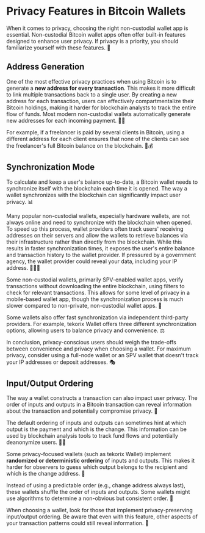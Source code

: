 # Privacy Features in Bitcoin Wallets

When it comes to privacy, choosing the right non-custodial wallet app is essential. Non-custodial Bitcoin wallet apps often offer built-in features designed to enhance user privacy. If privacy is a priority, you should familiarize yourself with these features. 🧐

## Address Generation
One of the most effective privacy practices when using Bitcoin is to generate a **new address for every transaction**. This makes it more difficult to link multiple transactions back to a single user. By creating a new address for each transaction, users can effectively compartmentalize their Bitcoin holdings, making it harder for blockchain analysts to track the entire flow of funds. Most modern non-custodial wallets automatically generate new addresses for each incoming payment. 🔄🆕

For example, if a freelancer is paid by several clients in Bitcoin, using a different address for each client ensures that none of the clients can see the freelancer's full Bitcoin balance on the blockchain. 💼💰

## Synchronization Mode
To calculate and keep a user's balance up-to-date, a Bitcoin wallet needs to synchronize itself with the blockchain each time it is opened. The way a wallet synchronizes with the blockchain can significantly impact user privacy. 📊

Many popular non-custodial wallets, especially hardware wallets, are not always online and need to synchronize with the blockchain when opened. To speed up this process, wallet providers often track users' receiving addresses on their servers and allow the wallets to retrieve balances via their infrastructure rather than directly from the blockchain. While this results in faster synchronization times, it exposes the user's entire balance and transaction history to the wallet provider. If pressured by a government agency, the wallet provider could reveal your data, including your IP address. 🏃‍♂️🚫

Some non-custodial wallets, primarily SPV-enabled wallet apps, verify transactions without downloading the entire blockchain, using filters to check for relevant transactions. This allows for some level of privacy in a mobile-based wallet app, though the synchronization process is much slower compared to non-private, non-custodial wallet apps. 🐢

Some wallets also offer fast synchronization via independent third-party providers. For example, tekorix Wallet offers three different synchronization options, allowing users to balance privacy and convenience. ⚖️

In conclusion, privacy-conscious users should weigh the trade-offs between convenience and privacy when choosing a wallet. For maximum privacy, consider using a full-node wallet or an SPV wallet that doesn't track your IP addresses or deposit addresses. 🎭


## Input/Output Ordering
The way a wallet constructs a transaction can also impact user privacy. The order of inputs and outputs in a Bitcoin transaction can reveal information about the transaction and potentially compromise privacy. 🧩

The default ordering of inputs and outputs can sometimes hint at which output is the payment and which is the change. This information can be used by blockchain analysis tools to track fund flows and potentially deanonymize users. 🕵️‍♂️

Some privacy-focused wallets (such as tekorix Wallet) implement **randomized or deterministic ordering** of inputs and outputs. This makes it harder for observers to guess which output belongs to the recipient and which is the change address. 🎲

Instead of using a predictable order (e.g., change address always last), these wallets shuffle the order of inputs and outputs. Some wallets might use algorithms to determine a non-obvious but consistent order. 🔀

When choosing a wallet, look for those that implement privacy-preserving input/output ordering. Be aware that even with this feature, other aspects of your transaction patterns could still reveal information. 👀
